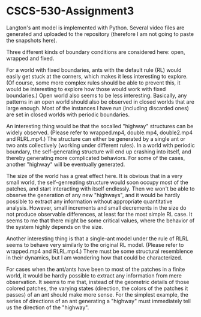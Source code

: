 # CSCS-530-Assignment3

Langton's ant model is implemented with Python. Several video files are generated and uploaded to the repository (therefore I am not going to paste the snapshots here).

Three different kinds of boundary conditions are considered here: open, wrapped and fixed.

For a world with fixed boundaries, ants with the default rule (RL) would easily get stuck at the corners, which makes it less interesting to explore. (Of course, some more complex rules should be able to prevent this, it would be interesting to explore how those would work with fixed boundaries.) Open world also seems to be less interesting. Basically, any patterns in an open world should also be observed in closed worlds that are large enough. Most of the instances I have run (including discarded ones) are set in closed worlds with periodic boundaries.

An interesting thing would be that the socalled "highway" structures can be widely observed. (Please refer to wrapped.mp4, double.mp4, double2.mp4 and RLRL.mp4.) The structure can either be generated by a single ant or two ants collectively (working under different rules). In a world with periodic boundary, the self-generating structure will end up crashing into itself, and thereby generating more complicated behaviors. For some of the cases, another "highway" will be eventually generated.

The size of the world has a great effect here. It is obvious that in a very small world, the self-genreating structure would soon occupy most of the patches, and start interacting with itself endlessly. Then we won't be able to observe the generation of any new "highways", and it would be hardly possible to extract any information without appropriate quantitative analysis. However, small increments and small decrements in the size do not produce observable differences, at least for the most simple RL case. It seems to me that there might be some critical values, where the behavior of the system highly depends on the size.

Another interesting thing is that a single-ant model under the rule of RLRL seems to behave very similarly to the original RL model. (Please refer to wrapped.mp4 and RLRL.mp4.) There must be some structural resemblence in their dynamics, but I am wondering how that could be characterized.

For cases when the ant/ants have been to most of the patches in a finite world, it would be hardly possible to extract any information from mere observation. It seems to me that, instead of the geometric details of those colored patches, the varying states (direction, the colors of the patches it passes) of an ant should make more sense. For the simplest example, the series of directions of an ant generating a "highway" must immediately tell us the direction of the "highway".
